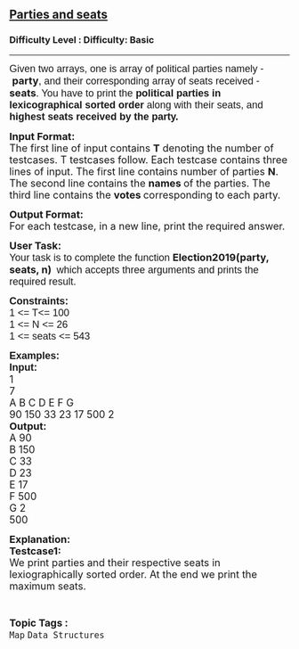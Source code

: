 <h2><a href="https://www.geeksforgeeks.org/problems/parties-and-seats/1?page=4&difficulty=Basic&status=unsolved,attempted&sortBy=accuracy">Parties and seats</a></h2><h3>Difficulty Level : Difficulty: Basic</h3><hr><div class="problems_problem_content__Xm_eO"><p dir="ltr"><span style="font-size: 18px;"><span style="background-color: transparent; font-family: arial;">Given two arrays, one is array of political parties namely - &nbsp;</span><strong>party</strong><span style="background-color: transparent; font-family: arial;">, and their corresponding array of seats received - </span><strong>seats</strong><span style="background-color: transparent; font-family: arial;">. You have to print the<strong> political parties in lexicographical sorted order </strong>along with their seats, and<strong> highest seats received by the party.</strong></span></span></p>
<p><span style="font-size: 18px;"><strong>Input Format:</strong><br>The first line of input contains <strong>T</strong> denoting the number of testcases. T testcases follow. Each testcase contains three lines of input. The first line contains number of parties <strong>N</strong>. The second line contains the <strong>names </strong>of the parties. The third line contains the <strong>votes </strong>corresponding to each party.</span></p>
<p><span style="font-size: 18px;"><strong>Output Format:</strong><br>For each testcase, in a new line, print the required answer.</span></p>
<p><span style="font-size: 18px;"><strong>User Task:</strong><br><span style="background-color: transparent; font-family: arial;">Your task is to complete the function </span><strong>Election2019(party, seats, n) </strong><span style="background-color: transparent; font-family: arial;">&nbsp;which accepts three arguments and prints the required result.</span></span></p>
<p><span style="font-size: 18px;"><span style="background-color: transparent; font-family: arial;"><strong>Constraints:</strong><br>1 &lt;= T&lt;= 100<br>1 &lt;= N &lt;= 26<br>1 &lt;= seats &lt;= 543</span></span></p>
<p><span style="font-size: 18px;"><span style="background-color: transparent; font-family: arial;"><strong>Examples:</strong><br><strong>Input:</strong></span><br>1<br>7<br>A B C D E F G<br>90 150 33 23 17 500 2</span><br><strong><span style="font-size: 18px;">Output:</span></strong><br><span style="font-size: 18px;">A 90<br>B 150<br>C 33<br>D 23<br>E 17<br>F 500<br>G 2<br>500</span></p>
<p><strong><span style="font-size: 18px;">Explanation:</span></strong><br><span style="font-size: 18px;"><strong>Testcase1:</strong><br>We print parties and their respective seats in lexiographically sorted order. At the end we print the maximum seats.</span></p></div><br><p><span style=font-size:18px><strong>Topic Tags : </strong><br><code>Map</code>&nbsp;<code>Data Structures</code>&nbsp;